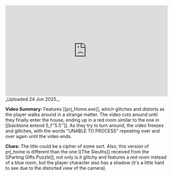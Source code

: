 
<iframe 
  src="https://drive.google.com/file/d/1Ox0pFIFAj3EHBQuu9x8kktDS5hqIinLE/preview" 
  style="width:100%; aspect-ratio:16/9; border:0;"
  allowfullscreen>
</iframe>
_Uploaded 24 Jun 2025._

**Video Summary:** Features [[prj_Home.exe]], which glitches and distorts as the player walks around in a strange matter. The video cuts around until they finally enter the house, ending up in a red room similar to the one in [[backtone.extend 5_f''5.5'']]. As they try to turn around, the video freezes and glitches, with the words "UNABLE TO PROCESS" repeating over and over again until the video ends.

**Clues:** The title could be a cipher of some sort. Also, this version of prj_home is different than the one [[The Sleuths]] received from the [[Parting Gifts Puzzle]], not only is it glitchy and features a red room instead of a blue room, but the player character also has a shadow (it's a little hard to see due to the distorted view of the camera).